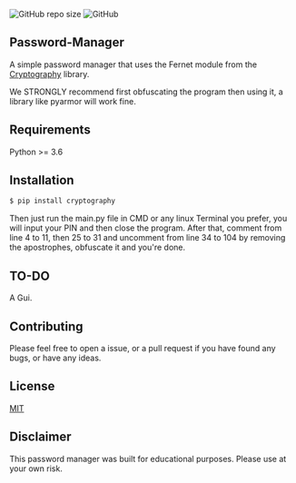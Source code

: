 ![GitHub repo size](https://img.shields.io/github/repo-size/MundaneHassan/Password-Manager) ![GitHub](https://img.shields.io/github/license/MundaneHassan/Password-Manager)
## Password-Manager
A simple password manager that uses the Fernet module from the [Cryptography](https://pypi.org/project/cryptography/) library.

We STRONGLY recommend first obfuscating the program then using it, a library like pyarmor will work fine.

## Requirements 
Python >= 3.6

## Installation

```bash
$ pip install cryptography
```
Then just run the main.py file in CMD or any linux Terminal you prefer, you will input your PIN and then close the program.
After that, comment from line 4 to 11, then 25 to 31 and uncomment from line 34 to 104 by removing the apostrophes, obfuscate it and you're done.

## TO-DO
A Gui.

## Contributing
Please feel free to open a issue, or a pull request if you have found any bugs, or have any ideas.

## License
[MIT](https://opensource.org/licenses/MIT/)

## Disclaimer
This password manager was built for educational purposes. Please use at your own risk.




